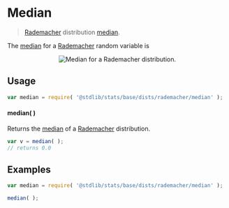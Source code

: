 <!--

@license Apache-2.0

Copyright (c) 2018 The Stdlib Authors.

Licensed under the Apache License, Version 2.0 (the "License");
you may not use this file except in compliance with the License.
You may obtain a copy of the License at

   http://www.apache.org/licenses/LICENSE-2.0

Unless required by applicable law or agreed to in writing, software
distributed under the License is distributed on an "AS IS" BASIS,
WITHOUT WARRANTIES OR CONDITIONS OF ANY KIND, either express or implied.
See the License for the specific language governing permissions and
limitations under the License.

-->

# Median 

> [Rademacher][rademacher-distribution] distribution [median][median].

<!-- Section to include introductory text. Make sure to keep an empty line after the intro `section` element and another before the `/section` close. -->

<section class="intro">

The [median][median] for a [Rademacher][rademacher-distribution] random variable is

<!-- <equation class="equation" label="eq:rademacher_median" align="center" raw="\operatorname{Median}\left( X \right) = 0" alt="Median for a Rademacher distribution."> -->

<div class="equation" align="center" data-raw-text="\operatorname{Median}\left( X \right) = 0" data-equation="eq:bernoulli_median">
    <img src="" alt="Median for a Rademacher distribution." />
    <br />
</div>

<!-- </equation> -->

</section>

<!-- /.intro -->

<!-- Package usage documentation. -->

<section class="usage">

## Usage

```javascript
var median = require( '@stdlib/stats/base/dists/rademacher/median' );
```

#### median( )

Returns the [median][median] of a [Rademacher][rademacher-distribution] distribution.

```javascript
var v = median( );
// returns 0.0
```

</section>

<!-- /.usage -->

<!-- Package usage examples. -->

<section class="examples">

## Examples

<!-- eslint no-undef: "error" -->

```javascript
var median = require( '@stdlib/stats/base/dists/rademacher/median' );

median( );
```

</section>

<!-- /.examples -->

<!-- Section to include cited references. If references are included, add a horizontal rule *before* the section. Make sure to keep an empty line after the `section` element and another before the `/section` close. -->

<section class="references">

</section>

<!-- /.references -->

<!-- Section for all links. Make sure to keep an empty line after the `section` element and another before the `/section` close. -->

<section class="links">

[rademacher-distribution]: https://en.wikipedia.org/wiki/Bernoulli_distribution

[median]: https://en.wikipedia.org/wiki/Median

</section>

<!-- /.links -->
